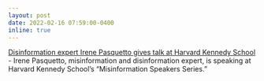 ```yaml
---
layout: post
date: 2022-02-16 07:59:00-0400
inline: true
---
```


[Disinformation expert Irene Pasquetto gives talk at Harvard Kennedy School](https://www.si.umich.edu/about-umsi/news/disinformation-expert-irene-pasquetto-gives-talk-harvard-kennedy-school) - Irene Pasquetto, misinformation and disinformation expert, is speaking at Harvard Kennedy School’s “Misinformation Speakers Series.”
